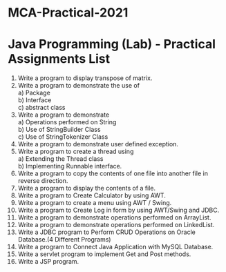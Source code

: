 # MCA-Practical-2021

# Java Programming (Lab) - Practical Assignments List
1. Write a program to display transpose of matrix. 
2. Write a program to demonstrate the use of<br/>
   a) Package  
   b) Interface  
   c) abstract class   
3. Write a program to demonstrate<br/>
  a) Operations performed on String   
  b) Use of StringBuilder Class   
  c) Use of StringTokenizer Class   
4. Write a program to demonstrate user defined exception.  
5. Write a program to create a thread using <br/>
    a) Extending the Thread class    
    b) Implementing Runnable interface. 
6. Write a program to copy the contents of one file into another file in reverse direction.
7. Write a program to display the contents of a file.
8. Write a program to Create Calculator by using AWT. 
9. Write a program to create a menu using AWT / Swing. 
10. Write a program to Create Log in form by using AWT/Swing and JDBC. 
11. Write a program to demonstrate operations performed on ArrayList. 
12. Write a program to demonstrate operations performed on LinkedList.
13. Write a JDBC program to Perform CRUD Operations on Oracle Database.(4 Different Programs)    
14. Write a program to Connect Java Application with MySQL Database. 
15. Write a servlet program to implement Get and Post methods. 
16. Write a JSP program.
